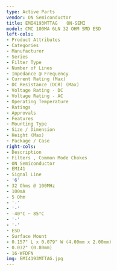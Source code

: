 ```yaml
---
type: Active Parts
vendor: ON Semiconductor
title: EMI4193MTTAG　　ON-SEMI
model: CMC 100MA 6LN 32 OHM SMD ESD
left-cols:
- Product Attributes
- Categories
- Manufacturer
- Series
- Filter Type
- Number of Lines
- Impedance @ Frequency
- Current Rating (Max)
- DC Resistance (DCR) (Max)
- Voltage Rating - DC
- Voltage Rating - AC
- Operating Temperature
- Ratings
- Approvals
- Features
- Mounting Type
- Size / Dimension
- Height (Max)
- Package / Case
right-cols:
- Description
- Filters , Common Mode Chokes
- ON Semiconductor
- EMI41
- Signal Line
- '6'
- 32 Ohms @ 100MHz
- 100mA
- 5 Ohm
- '-'
- '-'
- -40°C ~ 85°C
- '-'
- '-'
- ESD
- Surface Mount
- 0.157" L x 0.079" W (4.00mm x 2.00mm)
- 0.032" (0.80mm)
- 16-WFDFN
img: EMI4193MTTAG.jpg
---
```

